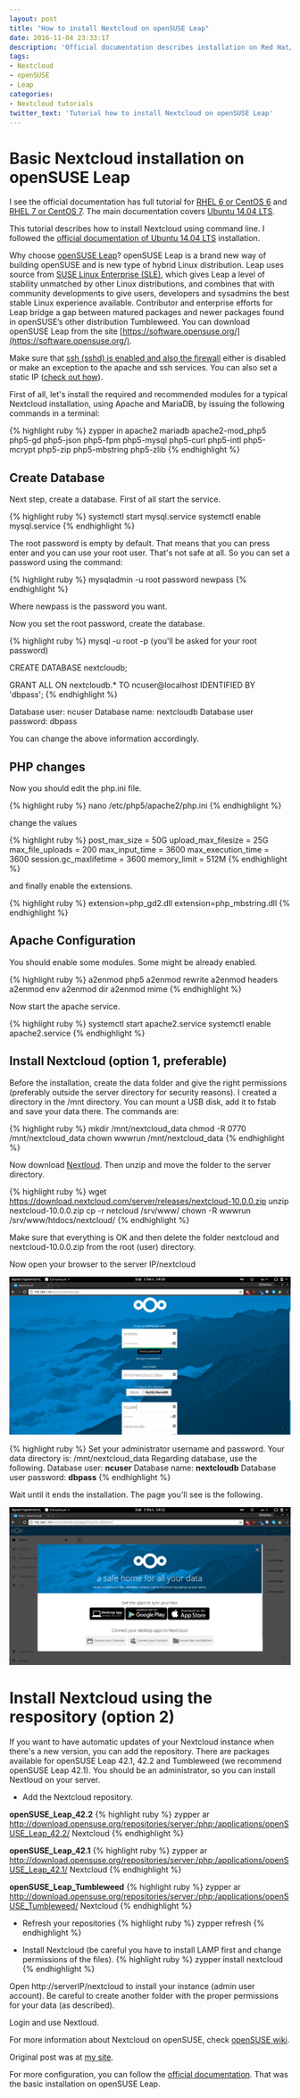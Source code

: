 ```yaml
---
layout: post
title: "How to install Nextcloud on openSUSE Leap"
date: 2016-11-04 23:33:17
description: 'Official documentation describes installation on Red Hat/CentOS and Ubuntu but not openSUSE Leap. Here's a tutorial...'
tags:
- Nextcloud
- openSUSE
- Leap
categories:
- Nextcloud tutorials
twitter_text: 'Tutorial how to install Nextcloud on openSUSE Leap'
---
```


# Basic Nextcloud installation on openSUSE Leap

I see the official documentation has full tutorial for [RHEL 6 or CentOS 6](https://docs.nextcloud.com/server/10/admin_manual/installation/php_54_installation.html) and [RHEL 7 or CentOS 7](https://docs.nextcloud.com/server/10/admin_manual/installation/php_55_installation.html). The main documentation covers [Ubuntu 14.04 LTS](https://docs.nextcloud.com/server/10/admin_manual/installation/source_installation.html).

This tutorial describes how to install Nextcloud using command line. I followed the [official documentation of Ubuntu 14.04 LTS](https://docs.nextcloud.com/server/10/admin_manual/installation/source_installation.html) installation.

Why choose [openSUSE Leap](https://en.opensuse.org/Portal:Leap)? openSUSE Leap is a brand new way of building openSUSE and is new type of hybrid Linux distribution. Leap uses source from [SUSE Linux Enterprise (SLE)](https://www.suse.com/promo/sle/), which gives Leap a level of stability unmatched by other Linux distributions, and combines that with community developments to give users, developers and sysadmins the best stable Linux experience available. Contributor and enterprise efforts for Leap bridge a gap between matured packages and newer packages found in openSUSE’s other distribution Tumbleweed. You can download openSUSE Leap from the site [https://software.opensuse.org/](https://software.opensuse.org/).

Make sure that [ssh (sshd) is enabled and also the firewall](https://en.opensuse.org/SuSEfirewall2) either is disabled or make an exception to the apache and ssh services. You can also set a static IP ([check out how](http://eiosifidis.blogspot.gr/2015/05/set-static-ip-on-your-opensuse-raspberry-pi.html)).

First of all, let's install the required and recommended modules for a typical Nextcloud installation, using Apache and MariaDB, by issuing the following commands in a terminal:

{% highlight ruby %}
zypper in apache2 mariadb apache2-mod_php5 php5-gd php5-json php5-fpm php5-mysql php5-curl php5-intl php5-mcrypt php5-zip php5-mbstring php5-zlib
{% endhighlight %}

## Create Database

Next step, create a database. First of all start the service.

{% highlight ruby %}
systemctl start mysql.service
systemctl enable mysql.service
{% endhighlight %}

The root password is empty by default. That means that you can press enter and you can use your root user. That's not safe at all. So you can set a password using the command:

{% highlight ruby %}
mysqladmin -u root password newpass
{% endhighlight %}

Where newpass is the password you want.

Now you set the root password, create the database.

{% highlight ruby %}
mysql -u root -p 
(you'll be asked for your root password)

CREATE DATABASE nextcloudb;

GRANT ALL ON nextcloudb.* TO ncuser@localhost IDENTIFIED BY 'dbpass';
{% endhighlight %}

Database user: ncuser
Database name: nextcloudb
Database user password: dbpass

You can change the above information accordingly.

## PHP changes

Now you should edit the php.ini file.

{% highlight ruby %}
nano /etc/php5/apache2/php.ini
{% endhighlight %}

change the values

{% highlight ruby %}
post_max_size = 50G
upload_max_filesize = 25G
max_file_uploads = 200
max_input_time = 3600
max_execution_time = 3600
session.gc_maxlifetime = 3600
memory_limit = 512M
{% endhighlight %}

and finally enable the extensions.

{% highlight ruby %}
extension=php_gd2.dll
extension=php_mbstring.dll
{% endhighlight %}

## Apache Configuration

You should enable some modules. Some might be already enabled.

{% highlight ruby %}
a2enmod php5
a2enmod rewrite
a2enmod headers
a2enmod env
a2enmod dir
a2enmod mime
{% endhighlight %}

Now start the apache service.

{% highlight ruby %}
systemctl start apache2.service
systemctl enable apache2.service
{% endhighlight %}

## Install Nextcloud (option 1, preferable)

Before the installation, create the data folder and give the right permissions (preferably outside the server directory for security reasons). I created a directory in the /mnt directory. You can mount a USB disk, add it to fstab and save your data there. The commands are:

{% highlight ruby %}
mkdir /mnt/nextcloud_data
chmod -R 0770 /mnt/nextcloud_data
chown wwwrun /mnt/nextcloud_data
{% endhighlight %}

Now download [Nextloud](https://nextcloud.com/install/). Then unzip and move the folder to the server directory.

{% highlight ruby %}
wget https://download.nextcloud.com/server/releases/nextcloud-10.0.0.zip
unzip nextcloud-10.0.0.zip
cp -r netcloud /srv/www/
chown -R wwwrun /srv/www/htdocs/nextcloud/
{% endhighlight %}

Make sure that everything is OK and then delete the folder nextcloud and nextcloud-10.0.0.zip from the root (user) directory.

Now open your browser to the server IP/nextcloud

![Nextcloud-install](/post_images/nextcloud/nextcloud_install.png)

{% highlight ruby %}
Set your administrator username and password.
Your data directory is: /mnt/nextcloud_data
Regarding database, use the following.
Database user: **ncuser**
Database name: **nextcloudb**
Database user password: **dbpass**
{% endhighlight %}

Wait until it ends the installation. The page you'll see is the following.

![Nextcloud-install](/post_images/nextcloud/nextcloud_first_login.png)


# Install Nextcloud using the respository (option 2)

If you want to have automatic updates of your Nextcloud instance when there's a new version, you can add the repository. There are packages available for openSUSE Leap 42.1, 42.2 and Tumbleweed (we recommend openSUSE Leap 42.1). You should be an administrator, so you can install Nextloud on your server.

* Add the Nextcloud repository.

**openSUSE_Leap_42.2**
{% highlight ruby %}
zypper ar http://download.opensuse.org/repositories/server:/php:/applications/openSUSE_Leap_42.2/ Nextcloud
{% endhighlight %}

**openSUSE_Leap_42.1**
{% highlight ruby %}
zypper ar http://download.opensuse.org/repositories/server:/php:/applications/openSUSE_Leap_42.1/ Nextcloud
{% endhighlight %}

**openSUSE_Leap_Tumbleweed**
{% highlight ruby %}
zypper ar http://download.opensuse.org/repositories/server:/php:/applications/openSUSE_Tumbleweed/ Nextcloud
{% endhighlight %}

* Refresh your repositories
{% highlight ruby %}
zypper refresh
{% endhighlight %}

* Install Nextcloud (be careful you have to install LAMP first and change permissions of the files).
{% highlight ruby %}
zypper install nextcloud
{% endhighlight %}

Open http://serverIP/nextcloud to install your instance (admin user account). Be careful to create another folder with the proper permissions for your data (as described).

Login and use Nextloud.

For more information about Nextcloud on openSUSE, check [openSUSE wiki](https://en.opensuse.org/SDB:Nextcloud).

Original post was at [my site](http://eiosifidis.blogspot.gr/2016/10/nextcloud-install-on-opensuse-leap-421.html).

For more configuration, you can follow the [official documentation](https://docs.nextcloud.com/server/10/admin_manual/contents.html). That was the basic installation on openSUSE Leap.
